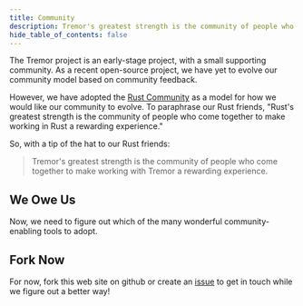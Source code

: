 ```yaml
---
title: Community
description: Tremor's greatest strength is the community of people who come together to make working with Tremor a rewarding experience.
hide_table_of_contents: false
---
```


The Tremor project is an early-stage project, with a small supporting community.
As a recent open-source project, we have yet to evolve our community model based on community feedback.

However, we have adopted the [Rust Community](https://www.rust-lang.org/community) as a model for how we would like our community to evolve. To paraphrase our Rust friends, "Rust's greatest strength is the community of people who come together to make working in Rust a rewarding experience."

So, with a tip of the hat to our Rust friends:

> Tremor's greatest strength is the community of people who come together to make working with Tremor a rewarding experience.

## We Owe Us

Now, we need to figure out which of the many wonderful community-enabling tools to adopt.

## Fork Now

For now, fork this web site on github or create an [issue](https://github.com/tremor-rs/tremor-www-main/issues) to get in touch while we figure out a better way!
